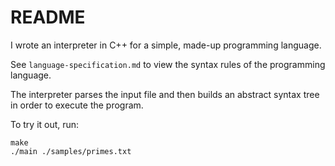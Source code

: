 # README

I wrote an interpreter in C++ for a simple, made-up programming language. 

See `language-specification.md` to view the syntax rules of the programming language. 

The interpreter parses the input file and then builds an abstract syntax tree in order to execute the program.

To try it out, run:

    make
    ./main ./samples/primes.txt
